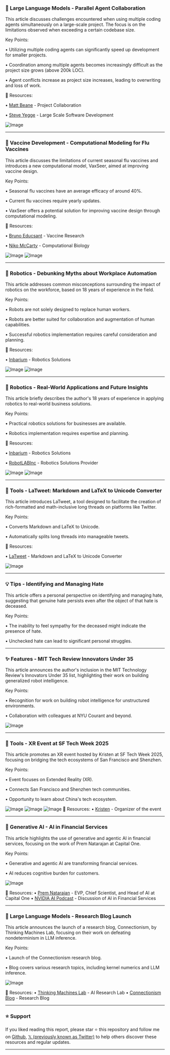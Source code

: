 ### 🤖 Large Language Models - Parallel Agent Collaboration

This article discusses challenges encountered when using multiple coding agents simultaneously on a large-scale project.  The focus is on the limitations observed when exceeding a certain codebase size.

Key Points:

• Utilizing multiple coding agents can significantly speed up development for smaller projects.


•  Coordination among multiple agents becomes increasingly difficult as the project size grows (above 200k LOC).


• Agent conflicts increase as project size increases, leading to overwriting and loss of work.



🔗 Resources:

• [Matt Beane](https://x.com/mattbeane) -  Project Collaboration


• [Steve Yegge](https://x.com/Steve_Yegge) - Large Scale Software Development


![Image](https://pbs.twimg.com/media/G0iZunRbkAAr8sr?format=jpg&name=small)


---

### 🤖 Vaccine Development - Computational Modeling for Flu Vaccines

This article discusses the limitations of current seasonal flu vaccines and introduces a new computational model, VaxSeer, aimed at improving vaccine design.

Key Points:

• Seasonal flu vaccines have an average efficacy of around 40%.


• Current flu vaccines require yearly updates.


• VaxSeer offers a potential solution for improving vaccine design through computational modeling.



🔗 Resources:

• [Bruno Educsant](https://x.com/brunoeducsant) - Vaccine Research


• [Niko McCarty](https://x.com/NikoMcCarty) - Computational Biology


![Image](https://pbs.twimg.com/media/G0foCrTaUAAHOdU?format=png&name=small)
![Image](https://pbs.twimg.com/media/G0foC2yaUAIAwtV?format=jpg&name=small)


---

### 🤖 Robotics - Debunking Myths about Workplace Automation

This article addresses common misconceptions surrounding the impact of robotics on the workforce, based on 18 years of experience in the field.

Key Points:

• Robots are not solely designed to replace human workers.


• Robots are better suited for collaboration and augmentation of human capabilities.


•  Successful robotics implementation requires careful consideration and planning.



🔗 Resources:

• [Inbarium](https://x.com/Inbarium) - Robotics Solutions


![Image](https://pbs.twimg.com/media/G0k2Pb7aMAMqTk1?format=jpg&name=small)
![Image](https://pbs.twimg.com/media/G0k2Pn-aQAExd6S?format=png&name=small)


---

### 🤖 Robotics - Real-World Applications and Future Insights

This article briefly describes the author's 18 years of experience in applying robotics to real-world business solutions.

Key Points:

•  Practical robotics solutions for businesses are available.


•  Robotics implementation requires expertise and planning.



🔗 Resources:

• [Inbarium](https://x.com/Inbarium) - Robotics Solutions


• [RobotLABInc](https://x.com/RobotLABInc) - Robotics Solutions Provider


![Image](https://pbs.twimg.com/media/G0k2Pb7aMAMqTk1?format=jpg&name=small)
![Image](https://pbs.twimg.com/media/G0k2Pn-aQAExd6S?format=png&name=small)


---

### 🚀 Tools - LaTweet: Markdown and LaTeX to Unicode Converter

This article introduces LaTweet, a tool designed to facilitate the creation of rich-formatted and math-inclusive long threads on platforms like Twitter.

Key Points:

• Converts Markdown and LaTeX to Unicode.


• Automatically splits long threads into manageable tweets.



🔗 Resources:

• [LaTweet](keenancrane.github.io/LaTweet/) - Markdown and LaTeX to Unicode Converter


![Image](https://pbs.twimg.com/media/G0kaKXmakAAMpsk?format=jpg&name=small)


---

### 💡 Tips - Identifying and Managing Hate

This article offers a personal perspective on identifying and managing hate, suggesting that genuine hate persists even after the object of that hate is deceased.

Key Points:

• The inability to feel sympathy for the deceased might indicate the presence of hate.


• Unchecked hate can lead to significant personal struggles.



---

### ✨ Features - MIT Tech Review Innovators Under 35

This article announces the author's inclusion in the MIT Technology Review's Innovators Under 35 list, highlighting their work on building generalized robot intelligence.

Key Points:

• Recognition for work on building robot intelligence for unstructured environments.


• Collaboration with colleagues at NYU Courant and beyond.


![Image](https://pbs.twimg.com/media/G0V3vqhaYAAhIuV?format=jpg&name=small)


---

### 🚀 Tools - XR Event at SF Tech Week 2025

This article promotes an XR event hosted by Kristen at SF Tech Week 2025, focusing on bridging the tech ecosystems of San Francisco and Shenzhen.

Key Points:

• Event focuses on Extended Reality (XR).


• Connects San Francisco and Shenzhen tech communities.


• Opportunity to learn about China's tech ecosystem.


![Image](https://pbs.twimg.com/media/G0iJSi-XoAA4oZB?format=jpg&name=small)
![Image](https://pbs.twimg.com/media/G0iJSiOXoAA92Br?format=jpg&name=360x360)
![Image](https://pbs.twimg.com/media/G0iJSiAW0AA4W7m?format=jpg&name=360x360)
🔗 Resources:
• [Kristen](https://x.com/Krisdy_) -  Organizer of the event


---

### 🤖 Generative AI - AI in Financial Services

This article highlights the use of generative and agentic AI in financial services, focusing on the work of Prem Natarajan at Capital One.

Key Points:

•  Generative and agentic AI are transforming financial services.


• AI reduces cognitive burden for customers.


![Image](https://pbs.twimg.com/amplify_video_thumb/1965807494753562624/img/9G8fq6D6EKF3048S.jpg)

🔗 Resources:
• [Prem Natarajan](https://x.com/CapitalOne) - EVP, Chief Scientist, and Head of AI at Capital One
• [NVIDIA AI Podcast](https://x.com/NVIDIAAI) -  Discussion of AI in Financial Services


---

### 🤖 Large Language Models - Research Blog Launch

This article announces the launch of a research blog, Connectionism, by Thinking Machines Lab, focusing on their work on defeating nondeterminism in LLM inference.


Key Points:

•  Launch of the Connectionism research blog.


• Blog covers various research topics, including kernel numerics and LLM inference.


![Image](https://pbs.twimg.com/media/G0gES2uaEAEc01p?format=jpg&name=small)

🔗 Resources:
• [Thinking Machines Lab](https://x.com/thinkymachines) - AI Research Lab
• [Connectionism Blog](https://x.com/thinkymachines/status/1965826369721623001) - Research Blog


---

### ⭐️ Support

If you liked reading this report, please star ⭐️ this repository and follow me on [Github](https://github.com/Drix10), [𝕏 (previously known as Twitter)](https://x.com/DRIX_10_) to help others discover these resources and regular updates.

---